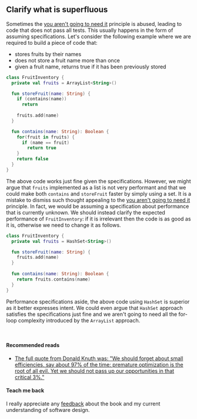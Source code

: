 ## Clarify what is superfluous
Sometimes the [you aren't going to need it](you-are-not-going-to-need-it.html) principle is abused, leading to code that does
not pass all tests. This usually happens in the form of assuming specifications. Let's consider the following example where we are required
to build a piece of code that:
* stores fruits by their names
* does not store a fruit name more than once
* given a fruit name, returns true if it has been previously stored

```kotlin
class FruitInventory {
  private val fruits = ArrayList<String>()

  fun storeFruit(name: String) {
    if (contains(name))
      return
    
    fruits.add(name)
  }

  fun contains(name: String): Boolean {
    for(fruit in fruits) {
      if (name == fruit)
        return true
    }
    return false
  }
}
```

The above code works just fine given the specifications. However, we might argue that `fruits` implemented as a list
is not very performant and that we could make both `contains` and `storeFruit` faster by simply using a set.
It is a mistake to dismiss such thought appealing to the [you aren't going to need it](you-are-not-going-to-need-it.html) principle.
In fact, we would be assuming a specification about performance that is currently unknown. We should instead clarify the
expected performance of `FruitInventory`: if it is irrelevant then the code is as good as it is, otherwise we need
to change it as follows.

```kotlin
class FruitInventory {
  private val fruits = HashSet<String>()

  fun storeFruit(name: String) {
    fruits.add(name)
  }
  
  fun contains(name: String): Boolean {
    return fruits.contains(name)
  }
}
```

Performance specifications aside, the above code using `HashSet` is superior as it better expresses intent. We could even
argue that `HashSet` approach satisfies the specifications just fine and we aren't going to need all the for-loop complexity
introduced by the `ArrayList` approach.

<br/>  

#### Recommended reads
* [The full quote from Donald Knuth was: "We should forget about small efficiencies, say about 97% of the time: premature optimization is the root of all evil. Yet we should not pass up our opportunities in that critical 3%."](https://dl.acm.org/toc/csur/1974/6/4)

#### Teach me back
I really appreciate any [feedback]((/introduction/introduction.html#teach-me-back)) about the book and my current understanding of software design.
